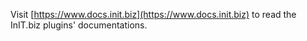 Visit [https://www.docs.init.biz](https://www.docs.init.biz) to read the InIT.biz plugins' documentations.
